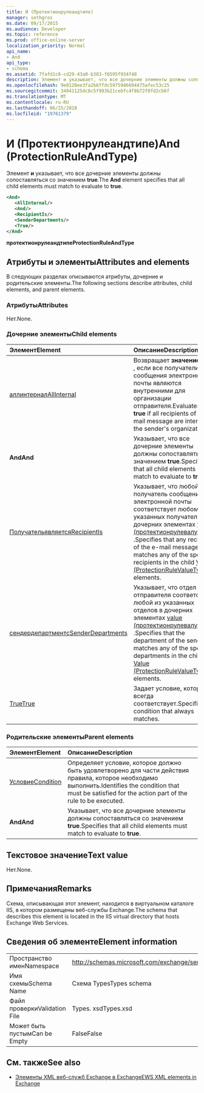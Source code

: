 ```yaml
---
title: И (Протектионрулеандтипе)
manager: sethgros
ms.date: 09/17/2015
ms.audience: Developer
ms.topic: reference
ms.prod: office-online-server
localization_priority: Normal
api_name:
- And
api_type:
- schema
ms.assetid: 7fafd1c8-cd29-43a0-b383-f6595f934f48
description: Элемент и указывает, что все дочерние элементы должны сопоставляться со значением true.
ms.openlocfilehash: 9e0128ee3fa2b6ffdc5975946694475afec53c25
ms.sourcegitcommit: 34041125dc8c5f993b21cebfc4f8b72f0fd2cb6f
ms.translationtype: MT
ms.contentlocale: ru-RU
ms.lasthandoff: 06/25/2018
ms.locfileid: "19761379"
---
```

# <a name="and-protectionruleandtype"></a><span data-ttu-id="dd674-103">И (Протектионрулеандтипе)</span><span class="sxs-lookup"><span data-stu-id="dd674-103">And (ProtectionRuleAndType)</span></span>

<span data-ttu-id="dd674-104">Элемент **и** указывает, что все дочерние элементы должны сопоставляться со значением **true**.</span><span class="sxs-lookup"><span data-stu-id="dd674-104">The **And** element specifies that all child elements must match to evaluate to **true**.</span></span>
  
```xml
<And>
   <AllInternal/>
   <And/>
   <RecipientIs/>
   <SenderDepartments/>
   <True/>
</And>
```

 <span data-ttu-id="dd674-105">**протектионрулеандтипе**</span><span class="sxs-lookup"><span data-stu-id="dd674-105">**ProtectionRuleAndType**</span></span>
## <a name="attributes-and-elements"></a><span data-ttu-id="dd674-106">Атрибуты и элементы</span><span class="sxs-lookup"><span data-stu-id="dd674-106">Attributes and elements</span></span>

<span data-ttu-id="dd674-107">В следующих разделах описываются атрибуты, дочерние и родительские элементы.</span><span class="sxs-lookup"><span data-stu-id="dd674-107">The following sections describe attributes, child elements, and parent elements.</span></span>
  
### <a name="attributes"></a><span data-ttu-id="dd674-108">Атрибуты</span><span class="sxs-lookup"><span data-stu-id="dd674-108">Attributes</span></span>

<span data-ttu-id="dd674-109">Нет.</span><span class="sxs-lookup"><span data-stu-id="dd674-109">None.</span></span>
  
### <a name="child-elements"></a><span data-ttu-id="dd674-110">Дочерние элементы</span><span class="sxs-lookup"><span data-stu-id="dd674-110">Child elements</span></span>

|<span data-ttu-id="dd674-111">**Элемент**</span><span class="sxs-lookup"><span data-stu-id="dd674-111">**Element**</span></span>|<span data-ttu-id="dd674-112">**Описание**</span><span class="sxs-lookup"><span data-stu-id="dd674-112">**Description**</span></span>|
|:-----|:-----|
|[<span data-ttu-id="dd674-113">аллинтернал</span><span class="sxs-lookup"><span data-stu-id="dd674-113">AllInternal</span></span>](allinternal.md) <br/> |<span data-ttu-id="dd674-114">Возвращает **значение true** , если все получатели сообщения электронной почты являются внутренними для организации отправителя.</span><span class="sxs-lookup"><span data-stu-id="dd674-114">Evaluates to **true** if all recipients of an e-mail message are internal to the sender's organization.</span></span>  <br/> |
|<span data-ttu-id="dd674-115">**And**</span><span class="sxs-lookup"><span data-stu-id="dd674-115">**And**</span></span> <br/> |<span data-ttu-id="dd674-116">Указывает, что все дочерние элементы должны сопоставляться со значением **true**.</span><span class="sxs-lookup"><span data-stu-id="dd674-116">Specifies that all child elements must match to evaluate to **true**.</span></span>  <br/> |
|[<span data-ttu-id="dd674-117">Получательявляется</span><span class="sxs-lookup"><span data-stu-id="dd674-117">RecipientIs</span></span>](recipientis.md) <br/> |<span data-ttu-id="dd674-118">Указывает, что любой получатель сообщения электронной почты соответствует любому из указанных получателей в дочерних элементах [value (протектионрулевалуетипе)](value-protectionrulevaluetype.md) .</span><span class="sxs-lookup"><span data-stu-id="dd674-118">Specifies that any recipient of the e-mail message matches any of the specified recipients in the child [Value (ProtectionRuleValueType)](value-protectionrulevaluetype.md) elements.</span></span>  <br/> |
|[<span data-ttu-id="dd674-119">сендердепартментс</span><span class="sxs-lookup"><span data-stu-id="dd674-119">SenderDepartments</span></span>](senderdepartments.md) <br/> |<span data-ttu-id="dd674-120">Указывает, что отдел отправителя соответствует любой из указанных отделов в дочерних элементах [value (протектионрулевалуетипе)](value-protectionrulevaluetype.md) .</span><span class="sxs-lookup"><span data-stu-id="dd674-120">Specifies that the department of the sender matches any of the specified departments in the child [Value (ProtectionRuleValueType)](value-protectionrulevaluetype.md) elements.</span></span>  <br/> |
|[<span data-ttu-id="dd674-121">True</span><span class="sxs-lookup"><span data-stu-id="dd674-121">True</span></span>](true.md) <br/> |<span data-ttu-id="dd674-122">Задает условие, которое всегда соответствует.</span><span class="sxs-lookup"><span data-stu-id="dd674-122">Specifies a condition that always matches.</span></span>  <br/> |
   
### <a name="parent-elements"></a><span data-ttu-id="dd674-123">Родительские элементы</span><span class="sxs-lookup"><span data-stu-id="dd674-123">Parent elements</span></span>

|<span data-ttu-id="dd674-124">**Элемент**</span><span class="sxs-lookup"><span data-stu-id="dd674-124">**Element**</span></span>|<span data-ttu-id="dd674-125">**Описание**</span><span class="sxs-lookup"><span data-stu-id="dd674-125">**Description**</span></span>|
|:-----|:-----|
|[<span data-ttu-id="dd674-126">Условие</span><span class="sxs-lookup"><span data-stu-id="dd674-126">Condition</span></span>](condition.md) <br/> |<span data-ttu-id="dd674-127">Определяет условие, которое должно быть удовлетворено для части действия правила, которое необходимо выполнить.</span><span class="sxs-lookup"><span data-stu-id="dd674-127">Identifies the condition that must be satisfied for the action part of the rule to be executed.</span></span>  <br/> |
|<span data-ttu-id="dd674-128">**And**</span><span class="sxs-lookup"><span data-stu-id="dd674-128">**And**</span></span> <br/> |<span data-ttu-id="dd674-129">Указывает, что все дочерние элементы должны сопоставляться со значением **true**.</span><span class="sxs-lookup"><span data-stu-id="dd674-129">Specifies that all child elements must match to evaluate to **true**.</span></span>  <br/> |
   
## <a name="text-value"></a><span data-ttu-id="dd674-130">Текстовое значение</span><span class="sxs-lookup"><span data-stu-id="dd674-130">Text value</span></span>

<span data-ttu-id="dd674-131">Нет.</span><span class="sxs-lookup"><span data-stu-id="dd674-131">None.</span></span>
  
## <a name="remarks"></a><span data-ttu-id="dd674-132">Примечания</span><span class="sxs-lookup"><span data-stu-id="dd674-132">Remarks</span></span>

<span data-ttu-id="dd674-133">Схема, описывающая этот элемент, находится в виртуальном каталоге IIS, в котором размещены веб-службы Exchange.</span><span class="sxs-lookup"><span data-stu-id="dd674-133">The schema that describes this element is located in the IIS virtual directory that hosts Exchange Web Services.</span></span>
  
## <a name="element-information"></a><span data-ttu-id="dd674-134">Сведения об элементе</span><span class="sxs-lookup"><span data-stu-id="dd674-134">Element information</span></span>

|||
|:-----|:-----|
|<span data-ttu-id="dd674-135">Пространство имен</span><span class="sxs-lookup"><span data-stu-id="dd674-135">Namespace</span></span>  <br/> |http://schemas.microsoft.com/exchange/services/2006/types  <br/> |
|<span data-ttu-id="dd674-136">Имя схемы</span><span class="sxs-lookup"><span data-stu-id="dd674-136">Schema Name</span></span>  <br/> |<span data-ttu-id="dd674-137">Схема Types</span><span class="sxs-lookup"><span data-stu-id="dd674-137">Types schema</span></span>  <br/> |
|<span data-ttu-id="dd674-138">Файл проверки</span><span class="sxs-lookup"><span data-stu-id="dd674-138">Validation File</span></span>  <br/> |<span data-ttu-id="dd674-139">Types. xsd</span><span class="sxs-lookup"><span data-stu-id="dd674-139">Types.xsd</span></span>  <br/> |
|<span data-ttu-id="dd674-140">Может быть пустым</span><span class="sxs-lookup"><span data-stu-id="dd674-140">Can be Empty</span></span>  <br/> |<span data-ttu-id="dd674-141">False</span><span class="sxs-lookup"><span data-stu-id="dd674-141">False</span></span>  <br/> |
   
## <a name="see-also"></a><span data-ttu-id="dd674-142">См. также</span><span class="sxs-lookup"><span data-stu-id="dd674-142">See also</span></span>

- [<span data-ttu-id="dd674-143">Элементы XML веб-служб Exchange в Exchange</span><span class="sxs-lookup"><span data-stu-id="dd674-143">EWS XML elements in Exchange</span></span>](ews-xml-elements-in-exchange.md)

